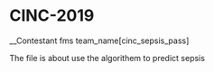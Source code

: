 # CINC-2019 
__Contestant fms
team_name[cinc_sepsis_pass]

The file is about use the algorithem to predict sepsis


